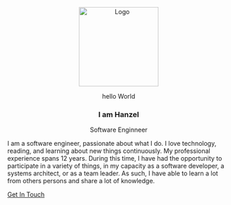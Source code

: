 <p align="center">
  <a href="https://hanzelgodinez.dev/">
    <img src="https://res.cloudinary.com/developerteam/image/upload/v1578798463/PortfolioWeb/favicon_wc1uzv.png" alt="Logo" width=180 height=180>
  </a>
  
  <p align="center">
    hello World
    <h3 align="center">I am Hanzel</h3>
    <p align="center">Software Enginneer</p>
  </p>
  
<p>I am a software engineer, passionate about what I do. I love technology,    reading,   and   learning about new things continuously. My professional experience spans 12 years.    During this time, I  have had   the opportunity to participate in a variety of things, in my capacity as   a software developer, a  systems  architect, or as a team leader. As such, I have able to learn a lot     from others persons and share a     lot of   knowledge.</p>
<a href="https://hanzelgodinez.dev/">Get In Touch</a>

